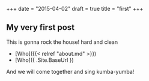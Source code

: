 +++
date = "2015-04-02"
draft = true
title = "first"
+++



## My very first post

This is gonna rock the house! hard and clean

  - [Who]({{< relref "about.md" >}})
  - [Who]({ .Site.BaseUrl })



<!--more-->


And we will come together and sing kumba-yumba!
